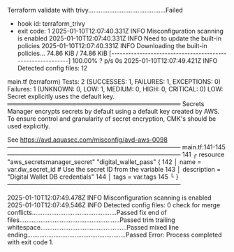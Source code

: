 Terraform validate with trivy............................................Failed
- hook id: terraform_trivy
- exit code: 1
2025-01-10T12:07:40.331Z	INFO	Misconfiguration scanning is enabled
2025-01-10T12:07:40.331Z	INFO	Need to update the built-in policies
2025-01-10T12:07:40.331Z	INFO	Downloading the built-in policies...
74.86 KiB / 74.86 KiB [-----------------------------------------------------------] 100.00% ? p/s 0s
2025-01-10T12:07:49.421Z	INFO	Detected config files: 12

main.tf (terraform)
Tests: 2 (SUCCESSES: 1, FAILURES: 1, EXCEPTIONS: 0)
Failures: 1 (UNKNOWN: 0, LOW: 1, MEDIUM: 0, HIGH: 0, CRITICAL: 0)
LOW: Secret explicitly uses the default key.
════════════════════════════════════════
Secrets Manager encrypts secrets by default using a default key created by AWS. To ensure control and granularity of secret encryption, CMK's should be used explicitly.

See https://avd.aquasec.com/misconfig/avd-aws-0098
────────────────────────────────────────
 main.tf:141-145
────────────────────────────────────────
 141 ┌ resource "aws_secretsmanager_secret" "digital_wallet_pass" {
 142 │   name        = var.dw_secret_id # Use the secret ID from the variable
 143 │   description = "Digital Wallet DB credentials"
 144 │   tags        = var.tags
 145 └ }
────────────────────────────────────────

2025-01-10T12:07:49.478Z	INFO	Misconfiguration scanning is enabled
2025-01-10T12:07:49.546Z	INFO	Detected config files: 0
check for merge conflicts................................................Passed
fix end of files.........................................................Passed
trim trailing whitespace.................................................Passed
mixed line ending........................................................Passed
Error: Process completed with exit code 1.
